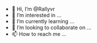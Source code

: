 - 👋 Hi, I’m @Rallyvr
- 👀 I’m interested in ...
- 🌱 I’m currently learning ...
- 💞️ I’m looking to collaborate on ...
- 📫 How to reach me ...

<!---
Rallyvr/Rallyvr is a ✨ special ✨ repository because its `README.md` (this file) appears on your GitHub profile.
You can click the Preview link to take a look at your changes.
--->
